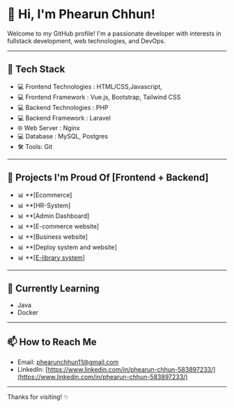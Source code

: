 # 👋 Hi, I'm Phearun Chhun!

Welcome to my GitHub profile! I'm a passionate developer with interests in fullstack development, web technologies, and DevOps.

---

## 🔧 Tech Stack

- 💻 Frontend Technologies  : HTML/CSS,Javascript,
- 💻 Frontend Framework     : Vue.js, Bootstrap, Tailwind CSS
- 💻 Backend Technologies   : PHP
- 💻 Backend Framework      : Laravel
- 🌐 Web Server             : Nginx 
- 💻 Database               : MySQL, Postgres
- 🛠 Tools: Git

---

## 🧰 Projects I'm Proud Of [Frontend + Backend]
- 📊 **[Ecommerce]
- 📊 **[HR-System]
- 📊 **[Admin Dashboard]
- 📊 **[E-commerce website]
- 📊 **[Business website]
- 📊 **[Deploy system and website]
- 📊 **<a href="https://e-libary-stagging.vercel.app" target="blank">[E-library system]</a>

<!-- ## 📈 GitHub Stats

![GitHub Stats](https://github-readme-stats.vercel.app/api?username=yourusername&show_icons=true&theme=radical) -->

---

## 🌱 Currently Learning

- Java
- Docker

---

## 📫 How to Reach Me

- Email: phearunchhun11@gmail.com
- LinkedIn: [https://www.linkedin.com/in/phearun-chhun-583897233/](https://www.linkedin.com/in/phearun-chhun-583897233/)
<!-- - Portfolio: [yourwebsite.com](https://yourwebsite.com) -->

---

Thanks for visiting! ✨

